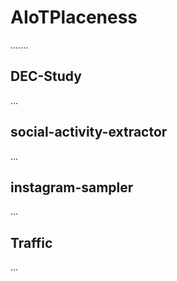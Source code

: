 # AIoTPlaceness

.......

## DEC-Study

...

## social-activity-extractor

...

## instagram-sampler

...

## Traffic

...
